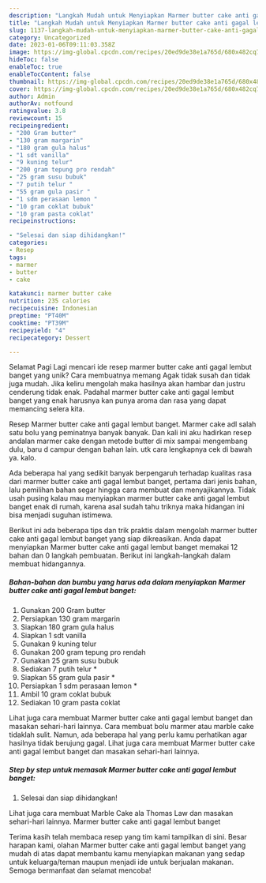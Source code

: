 ```yaml
---
description: "Langkah Mudah untuk Menyiapkan Marmer butter cake anti gagal lembut banget yang Lezat Sekali, Lezat"
title: "Langkah Mudah untuk Menyiapkan Marmer butter cake anti gagal lembut banget yang Lezat Sekali, Lezat"
slug: 1137-langkah-mudah-untuk-menyiapkan-marmer-butter-cake-anti-gagal-lembut-banget-yang-lezat-sekali-lezat
category: Uncategorized
date: 2023-01-06T09:11:03.358Z
image: https://img-global.cpcdn.com/recipes/20ed9de38e1a765d/680x482cq70/marmer-butter-cake-anti-gagal-lembut-banget-foto-resep-utama.jpg
hideToc: false
enableToc: true
enableTocContent: false
thumbnail: https://img-global.cpcdn.com/recipes/20ed9de38e1a765d/680x482cq70/marmer-butter-cake-anti-gagal-lembut-banget-foto-resep-utama.jpg
cover: https://img-global.cpcdn.com/recipes/20ed9de38e1a765d/680x482cq70/marmer-butter-cake-anti-gagal-lembut-banget-foto-resep-utama.jpg
author: Admin
authorAv: notfound
ratingvalue: 3.8
reviewcount: 15
recipeingredient:
- "200 Gram butter"
- "130 gram margarin"
- "180 gram gula halus"
- "1 sdt vanilla"
- "9 kuning telur"
- "200 gram tepung pro rendah"
- "25 gram susu bubuk"
- "7 putih telur "
- "55 gram gula pasir "
- "1 sdm perasaan lemon "
- "10 gram coklat bubuk"
- "10 gram pasta coklat"
recipeinstructions:

- "Selesai dan siap dihidangkan!"
categories:
- Resep
tags:
- marmer
- butter
- cake

katakunci: marmer butter cake 
nutrition: 235 calories
recipecuisine: Indonesian
preptime: "PT40M"
cooktime: "PT39M"
recipeyield: "4"
recipecategory: Dessert

---
```



Selamat Pagi Lagi mencari ide resep marmer butter cake anti gagal lembut banget yang unik? Cara membuatnya memang Agak tidak susah dan tidak juga mudah. Jika keliru mengolah maka hasilnya akan hambar dan justru cenderung tidak enak. Padahal marmer butter cake anti gagal lembut banget yang enak harusnya kan punya aroma dan rasa yang dapat memancing selera kita.


Resep Marmer butter cake anti gagal lembut banget. Marmer cake adl salah satu bolu yang peminatnya banyak banyak. Dan kali ini aku hadirkan resep andalan marmer cake dengan metode butter di mix sampai mengembang dulu, baru d campur dengan bahan lain. utk cara lengkapnya cek di bawah ya. kalo.

Ada beberapa hal yang sedikit banyak berpengaruh terhadap kualitas rasa dari marmer butter cake anti gagal lembut banget, pertama dari jenis bahan, lalu pemilihan bahan segar hingga cara membuat dan menyajikannya. Tidak usah pusing kalau mau menyiapkan marmer butter cake anti gagal lembut banget enak di rumah, karena asal sudah tahu triknya maka hidangan ini bisa menjadi suguhan istimewa.


Berikut ini ada beberapa tips dan trik praktis dalam mengolah marmer butter cake anti gagal lembut banget yang siap dikreasikan. Anda dapat menyiapkan Marmer butter cake anti gagal lembut banget memakai 12 bahan dan 0 langkah pembuatan. Berikut ini langkah-langkah dalam membuat hidangannya.

<!--inarticleads1-->

##### Bahan-bahan dan bumbu yang harus ada dalam menyiapkan Marmer butter cake anti gagal lembut banget:

1. Gunakan 200 Gram butter
1. Persiapkan 130 gram margarin
1. Siapkan 180 gram gula halus
1. Siapkan 1 sdt vanilla
1. Gunakan 9 kuning telur
1. Gunakan 200 gram tepung pro rendah
1. Gunakan 25 gram susu bubuk
1. Sediakan 7 putih telur *
1. Siapkan 55 gram gula pasir *
1. Persiapkan 1 sdm perasaan lemon *
1. Ambil 10 gram coklat bubuk
1. Sediakan 10 gram pasta coklat


Lihat juga cara membuat Marmer butter cake anti gagal lembut banget dan masakan sehari-hari lainnya. Cara membuat bolu marmer atau marble cake tidaklah sulit. Namun, ada beberapa hal yang perlu kamu perhatikan agar hasilnya tidak berujung gagal. Lihat juga cara membuat Marmer butter cake anti gagal lembut banget dan masakan sehari-hari lainnya. 

<!--inarticleads2-->

##### Step by step untuk memasak Marmer butter cake anti gagal lembut banget:


1. Selesai dan siap dihidangkan!

Lihat juga cara membuat Marble Cake ala Thomas Law dan masakan sehari-hari lainnya. Marmer butter cake anti gagal lembut banget 

Terima kasih telah membaca resep yang tim kami tampilkan di sini. Besar harapan kami, olahan Marmer butter cake anti gagal lembut banget yang mudah di atas dapat membantu kamu menyiapkan makanan yang sedap untuk keluarga/teman maupun menjadi ide untuk berjualan makanan. Semoga bermanfaat dan selamat mencoba!
